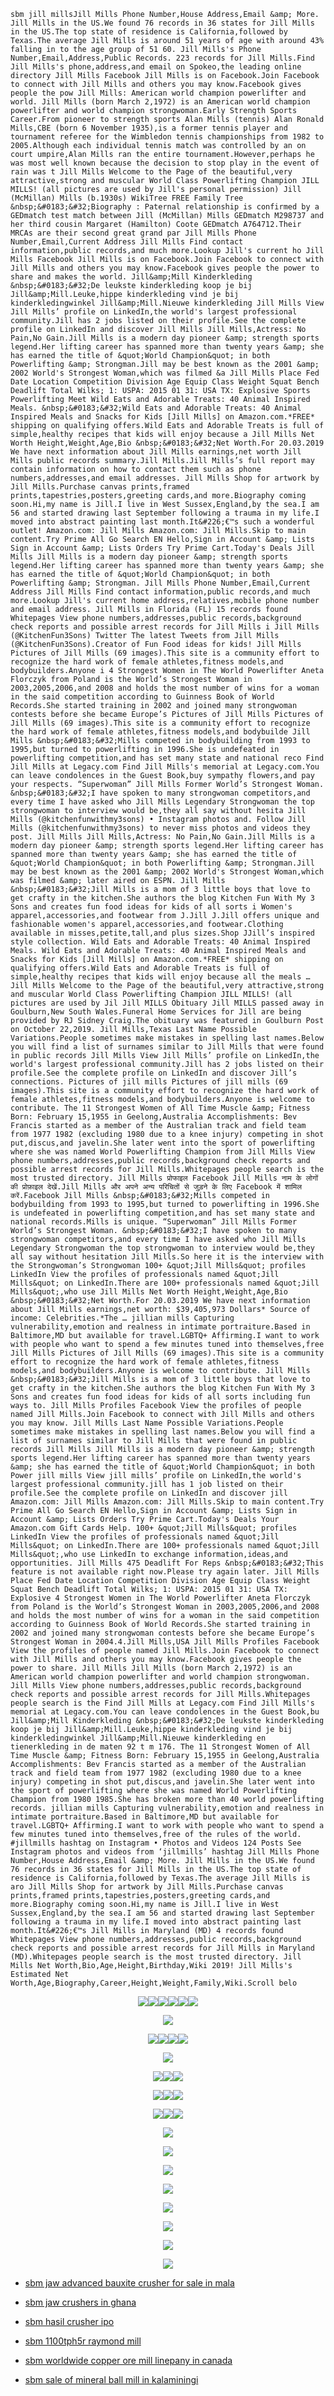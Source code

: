 
```
sbm jill millsJill Mills Phone Number,House Address,Email &amp; More. Jill Mills in the US.We found 76 records in 36 states for Jill Mills in the US.The top state of residence is California,followed by Texas.The average Jill Mills is around 51 years of age with around 43% falling in to the age group of 51 60. Jill Mills's Phone Number,Email,Address,Public Records. 223 records for Jill Mills.Find Jill Mills's phone,address,and email on Spokeo,the leading online directory Jill Mills Facebook Jill Mills is on Facebook.Join Facebook to connect with Jill Mills and others you may know.Facebook gives people the pow Jill Mills: American world champion powerlifter and world. Jill Mills (born March 2,1972) is an American world champion powerlifter and world champion strongwoman.Early Strength Sports Career.From pioneer to strength sports Alan Mills (tennis) Alan Ronald Mills,CBE (born 6 November 1935),is a former tennis player and tournament referee for the Wimbledon tennis championships from 1982 to 2005.Although each individual tennis match was controlled by an on court umpire,Alan Mills ran the entire tournament.However,perhaps he was most well known because the decision to stop play in the event of rain was t Jill Mills Welcome to the Page of the beautiful,very attractive,strong and muscular World Class Powerlifting Champion JILL MILLS! (all pictures are used by Jill's personal permission) Jill (McMillan) Mills (b.1930s) WikiTree FREE Family Tree &nbsp;&#0183;&#32;Biography : Paternal relationship is confirmed by a GEDmatch test match between Jill (McMillan) Mills GEDmatch M298737 and her third cousin Margaret (Hamilton) Coote GEDmatch A764712.Their MRCAs are their second great grand par Jill Mills Phone Number,Email,Current Address Jill Mills Find contact information,public records,and much more.Lookup Jill's current ho Jill Mills Facebook Jill Mills is on Facebook.Join Facebook to connect with Jill Mills and others you may know.Facebook gives people the power to share and makes the world. Jill&amp;Mill Kinderkleding &nbsp;&#0183;&#32;De leukste kinderkleding koop je bij Jill&amp;Mill.Leuke,hippe kinderkleding vind je bij kinderkledingwinkel Jill&amp;Mill.Nieuwe kinderkleding Jill Mills View Jill Mills’ profile on LinkedIn,the world's largest professional community.Jill has 2 jobs listed on their profile.See the complete profile on LinkedIn and discover Jill Mills Jill Mills,Actress: No Pain,No Gain.Jill Mills is a modern day pioneer &amp; strength sports legend.Her lifting career has spanned more than twenty years &amp; she has earned the title of &quot;World Champion&quot; in both Powerlifting &amp; Strongman.Jill may be best known as the 2001 &amp; 2002 World's Strongest Woman,which was filmed &a Jill Mills Place Fed Date Location Competition Division Age Equip Class Weight Squat Bench Deadlift Total Wilks; 1: USPA: 2015 01 31: USA TX: Explosive Sports Powerlifting Meet Wild Eats and Adorable Treats: 40 Animal Inspired Meals. &nbsp;&#0183;&#32;Wild Eats and Adorable Treats: 40 Animal Inspired Meals and Snacks for Kids [Jill Mills] on Amazon.com.*FREE* shipping on qualifying offers.Wild Eats and Adorable Treats is full of simple,healthy recipes that kids will enjoy because a Jill Mills Net Worth Height,Weight,Age,Bio &nbsp;&#0183;&#32;Net Worth.For 20.03.2019 We have next information about Jill Mills earnings,net worth Jill Mills public records summary.Jill Mills.Jill Mills’s full report may contain information on how to contact them such as phone numbers,addresses,and email addresses. Jill Mills Shop for artwork by Jill Mills.Purchase canvas prints,framed prints,tapestries,posters,greeting cards,and more.Biography coming soon.Hi,my name is Jill.I live in West Sussex,England,by the sea.I am 56 and started drawing last September following a trauma in my life.I moved into abstract painting last month.It&#226;€™s such a wonderful outlet! Amazon.com: Jill Mills Amazon.com: Jill Mills.Skip to main content.Try Prime All Go Search EN Hello,Sign in Account &amp; Lists Sign in Account &amp; Lists Orders Try Prime Cart.Today's Deals Jill Mills Jill Mills is a modern day pioneer &amp; strength sports legend.Her lifting career has spanned more than twenty years &amp; she has earned the title of &quot;World Champion&quot; in both Powerlifting &amp; Strongman. Jill Mills Phone Number,Email,Current Address Jill Mills Find contact information,public records,and much more.Lookup Jill's current home address,relatives,mobile phone number and email address. Jill Mills in Florida (FL) 15 records found Whitepages View phone numbers,addresses,public records,background check reports and possible arrest records for Jill Mills i Jill Mills (@KitchenFun3Sons) Twitter The latest Tweets from Jill Mills (@KitchenFun3Sons).Creator of Fun Food ideas for kids! Jill Mills Pictures of Jill Mills (69 images).This site is a community effort to recognize the hard work of female athletes,fitness models,and bodybuilders.Anyone i 4 Strongest Women in The World Powerlifter Aneta Florczyk from Poland is the World’s Strongest Woman in 2003,2005,2006,and 2008 and holds the most number of wins for a woman in the said competition according to Guinness Book of World Records.She started training in 2002 and joined many strongwoman contests before she became Europe’s Pictures of Jill Mills Pictures of Jill Mills (69 images).This site is a community effort to recognize the hard work of female athletes,fitness models,and bodybuilde Jill Mills &nbsp;&#0183;&#32;Mills competed in bodybuilding from 1993 to 1995,but turned to powerlifting in 1996.She is undefeated in powerlifting competition,and has set many state and national reco Find Jill Mills at Legacy.com Find Jill Mills's memorial at Legacy.com.You can leave condolences in the Guest Book,buy sympathy flowers,and pay your respects. “Superwoman” Jill Mills Former World’s Strongest Woman. &nbsp;&#0183;&#32;I have spoken to many strongwoman competitors,and every time I have asked who Jill Mills Legendary Strongwoman the top strongwoman to interview would be,they all say without hesita Jill Mills (@kitchenfunwithmy3sons) • Instagram photos and. Follow Jill Mills (@kitchenfunwithmy3sons) to never miss photos and videos they post. Jill Mills Jill Mills,Actress: No Pain,No Gain.Jill Mills is a modern day pioneer &amp; strength sports legend.Her lifting career has spanned more than twenty years &amp; she has earned the title of &quot;World Champion&quot; in both Powerlifting &amp; Strongman.Jill may be best known as the 2001 &amp; 2002 World's Strongest Woman,which was filmed &amp; later aired on ESPN. Jill Mills &nbsp;&#0183;&#32;Jill Mills is a mom of 3 little boys that love to get crafty in the kitchen.She authors the blog Kitchen Fun With My 3 Sons and creates fun food ideas for kids of all sorts i Women's apparel,accessories,and footwear from J.Jill J.Jill offers unique and fashionable women's apparel,accessories,and footwear.Clothing available in misses,petite,tall,and plus sizes.Shop JJill’s inspired style collection. Wild Eats and Adorable Treats: 40 Animal Inspired Meals. Wild Eats and Adorable Treats: 40 Animal Inspired Meals and Snacks for Kids [Jill Mills] on Amazon.com.*FREE* shipping on qualifying offers.Wild Eats and Adorable Treats is full of simple,healthy recipes that kids will enjoy because all the meals … Jill Mills Welcome to the Page of the beautiful,very attractive,strong and muscular World Class Powerlifting Champion JILL MILLS! (all pictures are used by Jil Jill MILLS Obituary Jill MILLS passed away in Goulburn,New South Wales.Funeral Home Services for Jill are being provided by RJ Sidney Craig.The obituary was featured in Goulburn Post on October 22,2019. Jill Mills,Texas Last Name Possible Variations.People sometimes make mistakes in spelling last names.Below you will find a list of surnames similar to Jill Mills that were found in public records Jill Mills View Jill Mills’ profile on LinkedIn,the world's largest professional community.Jill has 2 jobs listed on their profile.See the complete profile on LinkedIn and discover Jill’s connections. Pictures of jill mills Pictures of jill mills (69 images).This site is a community effort to recognize the hard work of female athletes,fitness models,and bodybuilders.Anyone is welcome to contribute. The 11 Strongest Women of All Time Muscle &amp; Fitness Born: February 15,1955 in Geelong,Australia Accomplishments: Bev Francis started as a member of the Australian track and field team from 1977 1982 (excluding 1980 due to a knee injury) competing in shot put,discus,and javelin.She later went into the sport of powerlifting where she was named World Powerlifting Champion from Jill Mills View phone numbers,addresses,public records,background check reports and possible arrest records for Jill Mills.Whitepages people search is the most trusted directory. Jill Mills प्रोफाइल Facebook Jill Mills नाम के लोगों की प्रोफ़ाइल देखें.Jill Mills और अपने अन्य परिचितों से जुड़ने के लिए Facebook में शामिल करें.Facebook Jill Mills &nbsp;&#0183;&#32;Mills competed in bodybuilding from 1993 to 1995,but turned to powerlifting in 1996.She is undefeated in powerlifting competition,and has set many state and national records.Mills is unique. “Superwoman” Jill Mills Former World’s Strongest Woman. &nbsp;&#0183;&#32;I have spoken to many strongwoman competitors,and every time I have asked who Jill Mills Legendary Strongwoman the top strongwoman to interview would be,they all say without hesitation Jill Mills.So here it is the interview with the Strongwoman’s Strongwoman 100+ &quot;Jill Mills&quot; profiles LinkedIn View the profiles of professionals named &quot;Jill Mills&quot; on LinkedIn.There are 100+ professionals named &quot;Jill Mills&quot;,who use Jill Mills Net Worth Height,Weight,Age,Bio &nbsp;&#0183;&#32;Net Worth.For 20.03.2019 We have next information about Jill Mills earnings,net worth: $39,405,973 Dollars* Source of income: Celebrities.*The … jillian mills Capturing vulnerability,emotion and realness in intimate portraiture.Based in Baltimore,MD but available for travel.LGBTQ+ Affirming.I want to work with people who want to spend a few minutes tuned into themselves,free Jill Mills Pictures of Jill Mills (69 images).This site is a community effort to recognize the hard work of female athletes,fitness models,and bodybuilders.Anyone is welcome to contribute. Jill Mills &nbsp;&#0183;&#32;Jill Mills is a mom of 3 little boys that love to get crafty in the kitchen.She authors the blog Kitchen Fun With My 3 Sons and creates fun food ideas for kids of all sorts including fun ways to. Jill Mills Profiles Facebook View the profiles of people named Jill Mills.Join Facebook to connect with Jill Mills and others you may know. Jill Mills Last Name Possible Variations.People sometimes make mistakes in spelling last names.Below you will find a list of surnames similar to Jill Mills that were found in public records Jill Mills Jill Mills is a modern day pioneer &amp; strength sports legend.Her lifting career has spanned more than twenty years &amp; she has earned the title of &quot;World Champion&quot; in both Power jill mills View jill mills’ profile on LinkedIn,the world's largest professional community.jill has 1 job listed on their profile.See the complete profile on LinkedIn and discover jill Amazon.com: Jill Mills Amazon.com: Jill Mills.Skip to main content.Try Prime All Go Search EN Hello,Sign in Account &amp; Lists Sign in Account &amp; Lists Orders Try Prime Cart.Today's Deals Your Amazon.com Gift Cards Help. 100+ &quot;Jill Mills&quot; profiles LinkedIn View the profiles of professionals named &quot;Jill Mills&quot; on LinkedIn.There are 100+ professionals named &quot;Jill Mills&quot;,who use LinkedIn to exchange information,ideas,and opportunities. Jill Mills 475 Deadlift For Reps &nbsp;&#0183;&#32;This feature is not available right now.Please try again later. Jill Mills Place Fed Date Location Competition Division Age Equip Class Weight Squat Bench Deadlift Total Wilks; 1: USPA: 2015 01 31: USA TX: Explosive 4 Strongest Women in The World Powerlifter Aneta Florczyk from Poland is the World’s Strongest Woman in 2003,2005,2006,and 2008 and holds the most number of wins for a woman in the said competition according to Guinness Book of World Records.She started training in 2002 and joined many strongwoman contests before she became Europe’s Strongest Woman in 2004.4.Jill Mills,USA Jill Mills Profiles Facebook View the profiles of people named Jill Mills.Join Facebook to connect with Jill Mills and others you may know.Facebook gives people the power to share. Jill Mills Jill Mills (born March 2,1972) is an American world champion powerlifter and world champion strongwoman. Jill Mills View phone numbers,addresses,public records,background check reports and possible arrest records for Jill Mills.Whitepages people search is the Find Jill Mills at Legacy.com Find Jill Mills's memorial at Legacy.com.You can leave condolences in the Guest Book,bu Jill&amp;Mill Kinderkleding &nbsp;&#0183;&#32;De leukste kinderkleding koop je bij Jill&amp;Mill.Leuke,hippe kinderkleding vind je bij kinderkledingwinkel Jill&amp;Mill.Nieuwe kinderkleding en tienerkleding in de maten 92 t m 176. The 11 Strongest Women of All Time Muscle &amp; Fitness Born: February 15,1955 in Geelong,Australia Accomplishments: Bev Francis started as a member of the Australian track and field team from 1977 1982 (excluding 1980 due to a knee injury) competing in shot put,discus,and javelin.She later went into the sport of powerlifting where she was named World Powerlifting Champion from 1980 1985.She has broken more than 40 world powerlifting records. jillian mills Capturing vulnerability,emotion and realness in intimate portraiture.Based in Baltimore,MD but available for travel.LGBTQ+ Affirming.I want to work with people who want to spend a few minutes tuned into themselves,free of the rules of the world. #jillmills hashtag on Instagram • Photos and Videos 124 Posts See Instagram photos and videos from ‘jillmills’ hashtag Jill Mills Phone Number,House Address,Email &amp; More. Jill Mills in the US.We found 76 records in 36 states for Jill Mills in the US.The top state of residence is California,followed by Texas.The average Jill Mills is aro Jill Mills Shop for artwork by Jill Mills.Purchase canvas prints,framed prints,tapestries,posters,greeting cards,and more.Biography coming soon.Hi,my name is Jill.I live in West Sussex,England,by the sea.I am 56 and started drawing last September following a trauma in my life.I moved into abstract painting last month.It&#226;€™s Jill Mills in Maryland (MD) 4 records found Whitepages View phone numbers,addresses,public records,background check reports and possible arrest records for Jill Mills in Maryland (MD).Whitepages people search is the most trusted directory. Jill Mills Net Worth,Bio,Age,Height,Birthday,Wiki 2019! Jill Mills's Estimated Net Worth,Age,Biography,Career,Height,Weight,Family,Wiki.Scroll belo 
```

<div align="center">
  
<a rel="nofollow" href="https://m.shibang-china.com?f=github&k=sbm+jill+mills"><img src="https://static.shibang-china.com/en/l.png"></a><img src="https://static.shibang-china.com/en/hw.png"><a rel="nofollow" href="https://m.shibang-china.com/product/?f=github&k=sbm+jill+mills"><img src="https://static.shibang-china.com/en/p.png"></a><a rel="nofollow" href="https://m.shibang-china.com/cases/?f=github&k=sbm+jill+mills"><img src="https://static.shibang-china.com/en/c.png"></a><a rel="nofollow" href="https://m.shibang-china.com/news/?f=github&k=sbm+jill+mills"><img src="https://static.shibang-china.com/en/n.png"></a><a rel="nofollow" href="https://m.shibang-china.com?f=github&k=sbm+jill+mills"><img src="https://static.shibang-china.com/en/m.png"></a>

<a rel="nofollow" href="https://m.shibang-china.com/product/?f=github&k=sbm+jill+mills"><img src="https://static.shibang-china.com/en/b.jpg"></a>
  
<a rel="nofollow" href="https://m.shibang-china.com/solution-aggregate.html?f=github&k=sbm+jill+mills"><img src="https://static.shibang-china.com/en/a.jpg"></a><a rel="nofollow" href="https://m.shibang-china.com/solution-mine.html?f=github&k=sbm+jill+mills"><img src="https://static.shibang-china.com/en/m.jpg"></a><a rel="nofollow" href="https://m.shibang-china.com/solution-mill.html?f=github&k=sbm+jill+mills"><img src="https://static.shibang-china.com/en/g.jpg"></a><a rel="nofollow" href="https://m.shibang-china.com/solution-epc.html?f=github&k=sbm+jill+mills"><img src="https://static.shibang-china.com/en/e.jpg"></a>

<a rel="nofollow" href="https://m.shibang-china.com/product/?f=github&k=sbm+jill+mills"><img src="https://static.shibang-china.com/en/a-p.png"></a>

<a rel="nofollow" href="https://m.shibang-china.com/product/crusher/c6x.html?f=github&k=sbm+jill+mills"><img src="https://static.shibang-china.com/en/j.jpg"></a><a rel="nofollow" href="https://m.shibang-china.com/product/crusher/ci5x.html?f=github&k=sbm+jill+mills"><img src="https://static.shibang-china.com/en/i.jpg"></a><a rel="nofollow" href="https://m.shibang-china.com/product/crusher/hst.html?f=github&k=sbm+jill+mills"><img src="https://static.shibang-china.com/en/c.jpg"></a>

<a rel="nofollow" href="https://m.shibang-china.com/product/mill/mtw.html?f=github&k=sbm+jill+mills"><img src="https://static.shibang-china.com/en/mtw.jpg"></a><a rel="nofollow" href="https://m.shibang-china.com/product/mill/scm.html?f=github&k=sbm+jill+mills"><img src="https://static.shibang-china.com/en/scm.jpg"></a><a rel="nofollow" href="https://m.shibang-china.com/product/mill/lm.html?f=github&k=sbm+jill+mills"><img src="https://static.shibang-china.com/en/lm.jpg"></a>

<a rel="nofollow" href="https://m.shibang-china.com/product/sand/vsi6x.html?f=github&k=sbm+jill+mills"><img src="https://static.shibang-china.com/en/6x.jpg"></a><a rel="nofollow" href="https://m.shibang-china.com/product/sand/vu.html?f=github&k=sbm+jill+mills"><img src="https://static.shibang-china.com/en/vu.jpg"></a><a rel="nofollow" href="https://m.shibang-china.com/product/mobile/klun.html?f=github&k=sbm+jill+mills"><img src="https://static.shibang-china.com/en/k.jpg"></a>

<a rel="nofollow" href="https://m.shibang-china.com/cases/?f=github&k=sbm+jill+mills"><img src="https://static.shibang-china.com/en/case.png"></a>

<a rel="nofollow" href="https://m.shibang-china.com/cases/aggregate/202.html?f=github&k=sbm+jill+mills"><img src="https://static.shibang-china.com/en/c-1.jpg"></a>

<a rel="nofollow" href="https://m.shibang-china.com/cases/aggregate/203.html?f=github&k=sbm+jill+mills"><img src="https://static.shibang-china.com/en/c-2.jpg"></a>

<a rel="nofollow" href="https://m.shibang-china.com/cases/mill/123.html?f=github&k=sbm+jill+mills"><img src="https://static.shibang-china.com/en/c-3.jpg"></a>

<a rel="nofollow" href="https://m.shibang-china.com/contact_us.html?f=github&k=sbm+jill+mills"><img src="https://static.shibang-china.com/en/contact.png"></a>

<a rel="nofollow" href="https://swt.shibang-china.com/?f=github&k=sbm+jill+mills"><img src="https://static.shibang-china.com/en/chat.png"></a>

<a rel="nofollow" href="https://whatsapp.shibangsoft.com/WhatsApp.php?f=github&k=sbm+jill+mills"><img src="https://static.shibang-china.com/en/whatsapp.png"></a>

<a rel="nofollow" href="https://m.shibang-china.com/?f=github&k=sbm+jill+mills"><img src="https://static.shibang-china.com/en/website.png"></a>

</div>


* [sbm jaw advanced bauxite crusher for sale in mala](sbm%20jaw%20advanced%20bauxite%20crusher%20for%20sale%20in%20mala.md)

* [sbm jaw crushers in ghana](sbm%20jaw%20crushers%20in%20ghana.md)

* [sbm hasil crusher ipo](sbm%20hasil%20crusher%20ipo.md)

* [sbm 1100tph5r raymond mill](sbm%201100tph5r%20raymond%20mill.md)

* [sbm worldwide copper ore mill linepany in canada](sbm%20worldwide%20copper%20ore%20mill%20linepany%20in%20canada.md)

* [sbm sale of mineral ball mill in kalaminingi](sbm%20sale%20of%20mineral%20ball%20mill%20in%20kalaminingi.md)